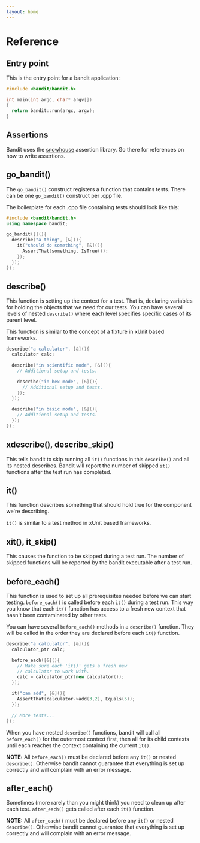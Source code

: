 ```yaml
---
layout: home
---
```

# Reference

## Entry point

This is the entry point for a bandit application:

```c++
#include <bandit/bandit.h>

int main(int argc, char* argv[])
{
  return bandit::run(argc, argv);
}
```

## Assertions
Bandit uses the [snowhouse](https://github.com/banditcpp/snowhouse#assertions)
assertion library. Go there for references on how to write assertions.

## go_bandit()

The `go_bandit()` construct registers a function that contains tests. There
can be one `go_bandit()` construct per .cpp file.

The boilerplate for each .cpp file containing tests should look like this:

```c++
#include <bandit/bandit.h>
using namespace bandit;

go_bandit([](){
  describe("a thing", [&](){
    it("should do something", [&](){
      AssertThat(something, IsTrue());
    });
  });
});
```

## describe()

This function is setting up the context for a test. That is, declaring variables
for holding the objects that we need for our tests. You can have several levels
of nested `describe()` where each level specifies specific cases of its parent
level.

This function is similar to the concept of a fixture in xUnit based frameworks.

```c++
describe("a calculator", [&](){
  calculator calc;

  describe("in scientific mode", [&](){
    // Additional setup and tests.

    describe("in hex mode", [&](){
      // Additional setup and tests.
    });
  });

  describe("in basic mode", [&](){
    // Additional setup and tests.
  });
});
```

## xdescribe(), describe_skip()
This tells bandit to skip running all `it()` functions in this `describe()` and
all its nested describes. Bandit will report the number of skipped `it()` functions
after the test run has completed.

## it()
This function describes something that should hold true for the component we're
describing.

`it()` is similar to a test method in xUnit based frameworks.

## xit(), it_skip()
This causes the function to be skipped during a test run. The number of skipped
functions will be reported by the bandit executable after a test run.

## before_each()
This function is used to set up all prerequisites needed before we can start
testing. `before_each()` is called before each `it()` during a test run. This
way you know that each `it()` function has access to a fresh new context that
hasn't been contaminated by other tests.

You can have several `before_each()` methods in a `describe()` function. They
will be called in the order they are declared before each `it()` function.

```c++
describe("a calculator", [&](){
  calculator_ptr calc;

  before_each([&](){
    // Make sure each 'it()' gets a fresh new
    // calculator to work with.
    calc = calculator_ptr(new calculator());
  });

  it("can add", [&](){
    AssertThat(calculator->add(3,2), Equals(5));
  });

  // More tests...
});
```

When you have nested `describe()` functions, bandit will call all `before_each()`
for the outermost context first, then all for its child contexts until each reaches
the context containing the current `it()`.

**NOTE:** All `before_each()` must be declared before any `it()` or nested `describe()`.
Otherwise bandit cannot guarantee that everything is set up correctly and will
complain with an error message.

## after_each()
Sometimes (more rarely than you might think) you need to clean up after each
test. `after_each()` gets called after each `it()` function.

**NOTE:** All `after_each()` must be declared before any `it()` or nested `describe()`.
Otherwise bandit cannot guarantee that everything is set up correctly and will
complain with an error message.
